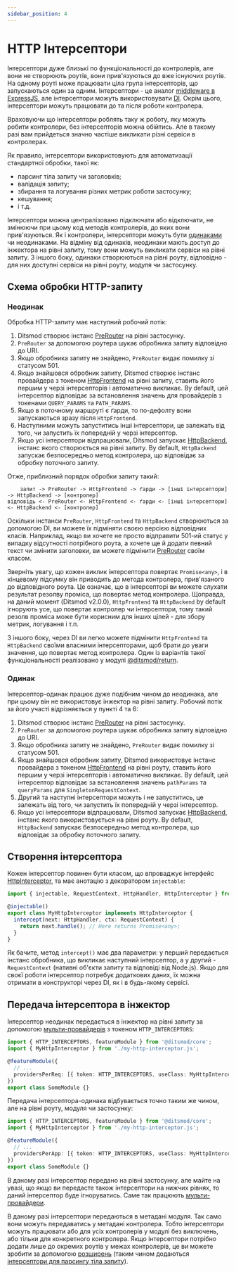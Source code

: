 ```yaml
---
sidebar_position: 4
---
```


# HTTP Інтерсептори

Інтерсептори дуже близькі по функціональності до контролерів, але вони не створюють роутів, вони прив'язуються до вже існуючих роутів. На одному роуті може працювати ціла група інтерсепторів, що запускаються один за одним. Інтерсептори - це аналог [middleware в ExpressJS][5], але інтерсептори можуть використовувати [DI][106]. Окрім цього, інтерсептори можуть працювати до та після роботи контролера.

Враховуючи що інтерсептори роблять таку ж роботу, яку можуть робити контролери, без інтерсепторів можна обійтись. Але в такому разі вам прийдеться значно частіше викликати різні сервіси в контролерах.

Як правило, інтерсептори використовують для автоматизації стандартної обробки, такої як:

- парсинг тіла запиту чи заголовків;
- валідація запиту;
- збирання та логування різних метрик роботи застосунку;
- кешування;
- і т.д.

Інтерсептори можна централізовано підключати або відключати, не змінюючи при цьому код методів контролерів, до яких вони прив'язуються. Як і контролери, інтерсептори можуть бути [одинаками][109] чи неодинаками. На відміну від одинаків, неодинаки мають доступ до інжектора на рівні запиту, тому вони можуть викликати сервіси на рівні запиту. З іншого боку, одинаки створюються на рівні роуту, відповідно - для них доступні сервіси на рівні роуту, модуля чи застосунку.

## Схема обробки HTTP-запиту

### Неодинак

Обробка HTTP-запиту має наступний робочий потік:

1. Ditsmod створює інстанс [PreRouter][7] на рівні застосунку.
2. `PreRouter` за допомогою роутера шукає обробника запиту відповідно до URI.
3. Якщо обробника запиту не знайдено, `PreRouter` видає помилку зі статусом 501.
4. Якщо знайшовся обробник запиту, Ditsmod створює інстанс провайдера з токеном [HttpFrontend][2] на рівні запиту, ставить його першим у черзі інтерсепторів і автоматично викликає. By default, цей інтерсептор відповідає за встановлення значень для провайдерів з токенами `QUERY_PARAMS` та `PATH_PARAMS`.
5. Якщо в поточному маршруті є ґарди, то по-дефолту вони запускаються зразу після `HttpFrontend`.
6. Наступними можуть запуститись інші інтерсептори, це залежать від того, чи запустить їх попередній у черзі інтерсептор.
7. Якщо усі інтерсептори відпрацювали, Ditsmod запускає [HttpBackend][3], інстанс якого створюється на рівні запиту. By default, `HttpBackend` запускає безпосередньо метод контролера, що відповідає за обробку поточного запиту.

Отже, приблизний порядок обробки запиту такий:

```text
    запит -> PreRouter -> HttpFrontend -> ґарди -> [інші інтерсептори] -> HttpBackend -> [контролер]
відповідь <- PreRouter <- HttpFrontend <- ґарди <- [інші інтерсептори] <- HttpBackend <- [контролер]
```

Оскільки інстанси `PreRouter`, `HttpFrontend` та `HttpBackend` створюються за допомогою DI, ви можете їх підміняти своєю версією відповідних класів. Наприклад, якщо ви хочете не просто відправити 501-ий статус у випадку відсутності потрібного роута, а хочете ще й додати певний текст чи змінити заголовки, ви можете підмінити [PreRouter][7] своїм класом.

Зверніть увагу, що кожен виклик інтерсептора повертає `Promise<any>`, і в кінцевому підсумку він приводить до метода контролера, прив'язаного до відповідного роута. Це означає, що в інтерсепторі ви можете слухати результат резолву проміса, що повертає метод контролера. Щоправда, на даний момент (Ditsmod v2.0.0), `HttpFrontend` та `HttpBackend` by default ігнорують усе, що повертає контролер чи інтерсептори, тому такий резолв проміса може бути корисним для інших цілей - для збору метрик, логування і т.п.

З іншого боку, через DI ви легко можете підмінити `HttpFrontend` та `HttpBackend` своїми власними інтерсепторами, щоб брати до уваги значення, що повертає метод контролера. Один із варіантів такої функціональності реалізовано у модулі [@ditsmod/return][104].

### Одинак

Інтерсептор-одинак працює дуже подібним чином до неодинака, але при цьому він не використовує інжектор на рівні запиту. Робочий потік за його участі відрізняється у пункті 4 та 6:

1. Ditsmod створює інстанс [PreRouter][7] на рівні застосунку.
2. `PreRouter` за допомогою роутера шукає обробника запиту відповідно до URI.
3. Якщо обробника запиту не знайдено, `PreRouter` видає помилку зі статусом 501.
4. Якщо знайшовся обробник запиту, Ditsmod використовує інстанс провайдера з токеном [HttpFrontend][2] на рівні роуту, ставить його першим у черзі інтерсепторів і автоматично викликає. By default, цей інтерсептор відповідає за встановлення значень `pathParams` та `queryParams` для `SingletonRequestContext`.
5. Другий та наступні інтерсептори можуть і не запуститись, це залежать від того, чи запустить їх попередній у черзі інтерсептор.
6. Якщо усі інтерсептори відпрацювали, Ditsmod запускає [HttpBackend][3], інстанс якого використовується на рівні роуту. By default, `HttpBackend` запускає безпосередньо метод контролера, що відповідає за обробку поточного запиту.

## Створення інтерсептора

Кожен інтерсептор повинен бути класом, що впроваджує інтерфейс [HttpInterceptor][1], та має анотацію з декоратором `injectable`:

```ts
import { injectable, RequestContext, HttpHandler, HttpInterceptor } from '@ditsmod/core';

@injectable()
export class MyHttpInterceptor implements HttpInterceptor {
  intercept(next: HttpHandler, ctx: RequestContext) {
    return next.handle(); // Here returns Promise<any>;
  }
}
```

Як бачите, метод `intercept()` має два параметри: у перший передається інстанс обробника, що викликає наступний інтерсептор, а у другий - `RequestContext` (нативні об'єкти запиту та відповіді від Node.js). Якщо для своєї роботи інтерсептор потребує додаткових даних, їх можна отримати в конструкторі через DI, як і в будь-якому сервісі.

## Передача інтерсептора в інжектор

Інтерсептор неодинак передається в інжектор на рівні запиту за допомогою [мульти-провайдерів][107] з токеном `HTTP_INTERCEPTORS`:

```ts
import { HTTP_INTERCEPTORS, featureModule } from '@ditsmod/core';
import { MyHttpInterceptor } from './my-http-interceptor.js';

@featureModule({
  // ...
  providersPerReq: [{ token: HTTP_INTERCEPTORS, useClass: MyHttpInterceptor, multi: true }],
})
export class SomeModule {}
```

Передача інтерсептора-одинака відбувається точно таким же чином, але на рівні роуту, модуля чи застосунку:

```ts
import { HTTP_INTERCEPTORS, featureModule } from '@ditsmod/core';
import { MyHttpInterceptor } from './my-http-interceptor.js';

@featureModule({
  // ...
  providersPerApp: [{ token: HTTP_INTERCEPTORS, useClass: MyHttpInterceptor, multi: true }],
})
export class SomeModule {}
```

В даному разі інтерсептор передано на рівні застосунку, але майте на увазі, що якщо ви передасте також інтерсептори на нижчих рівнях, то даний інтерсептор буде ігноруватись. Саме так працюють [мульти-провайдери][107].

В даному разі інтерсептори передаються в метадані модуля. Так само вони можуть передаватись у метадані контролера. Тобто інтерсептори можуть працювати або для усіх контролерів у модулі без виключень, або тільки для конкретного контролера. Якщо інтерсептори потрібно додати лише до окремих роутів у межах контролерів, це ви можете зробити за допомогою [розширень][108] (таким чином додаються [інтерсептори для парсингу тіла запиту][9]).

[1]: https://github.com/ditsmod/ditsmod/blob/core-2.50.0/packages/core/src/types/http-interceptor.ts#L38-L40
[2]: https://github.com/ditsmod/ditsmod/blob/core-2.50.0/packages/core/src/services/default-http-frontend.ts
[3]: https://github.com/ditsmod/ditsmod/blob/core-2.50.0/packages/core/src/services/default-http-backend.ts
[5]: https://expressjs.com/en/guide/writing-middleware.html
[7]: https://github.com/ditsmod/ditsmod/blob/core-2.50.0/packages/core/src/services/pre-router.ts
[8]: https://github.com/ditsmod/ditsmod/blob/core-2.50.0/packages/core/src/types/route-data.ts
[9]: https://github.com/ditsmod/ditsmod/blob/body-parser-2.13.1/packages/body-parser/src/body-parser.extension.ts#L54

[104]: /native-modules/return
[106]: /components-of-ditsmod-app/dependency-injection
[107]: /components-of-ditsmod-app/dependency-injection#мульти-провайдери
[108]: /components-of-ditsmod-app/extensions
[109]: /components-of-ditsmod-app/controllers-and-services/#що-являє-собою-контролер "Singleton"
